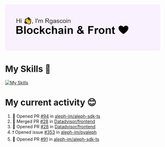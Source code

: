 <!--
**Rgascoin/Rgascoin** is a ✨ _special_ ✨ repository because its `README.md` (this file) appears on your GitHub profile.
-->

![image info](./header.png)


# My Skills 🌟

[![My Skills](https://skillicons.dev/icons?i=solidity,nextjs,tailwind,react,nodejs,ts,docker,jest,py,postgres,git,bash,cpp)](https://skillicons.dev)


# My current activity 😊

<!--START_SECTION:activity-->
1. 💪 Opened PR [#94](https://github.com/aleph-im/aleph-sdk-ts/pull/94) in [aleph-im/aleph-sdk-ts](https://github.com/aleph-im/aleph-sdk-ts)
2. 🎉 Merged PR [#28](https://github.com/Datadvisor/frontend/pull/28) in [Datadvisor/frontend](https://github.com/Datadvisor/frontend)
3. 💪 Opened PR [#28](https://github.com/Datadvisor/frontend/pull/28) in [Datadvisor/frontend](https://github.com/Datadvisor/frontend)
4. ❗️ Opened issue [#353](https://github.com/aleph-im/pyaleph/issues/353) in [aleph-im/pyaleph](https://github.com/aleph-im/pyaleph)
5. 💪 Opened PR [#91](https://github.com/aleph-im/aleph-sdk-ts/pull/91) in [aleph-im/aleph-sdk-ts](https://github.com/aleph-im/aleph-sdk-ts)
<!--END_SECTION:activity-->

